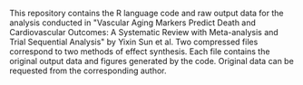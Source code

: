 This repository contains the R language code and raw output data for the analysis conducted in "Vascular Aging Markers Predict Death and Cardiovascular Outcomes: A Systematic Review with Meta-analysis and Trial Sequential Analysis" by Yixin Sun et al.
Two compressed files correspond to two methods of effect synthesis. Each file contains the original output data and figures generated by the code. Original data can be requested from the corresponding author.
